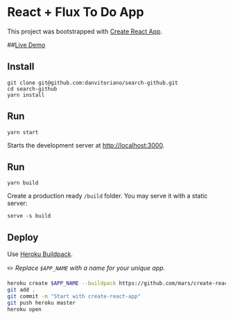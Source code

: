 # React + Flux To Do App

This project was bootstrapped with [Create React App](https://github.com/facebookincubator/create-react-app).

##[Live Demo](https://flux-todo-app.herokuapp.com/)

## Install

```
git clone git@github.com:danvitoriano/search-github.git
cd search-github
yarn install
```

## Run

```
yarn start
```

Starts the development server at [http://localhost:3000](http://localhost:3000).

## Run

```
yarn build
```

Create a production ready `/build` folder. You may serve it with a static server:

```
serve -s build
```

## Deploy

Use [Heroku Buildpack](https://github.com/mars/create-react-app-buildpack).

✏️ _Replace `$APP_NAME` with a name for your unique app._

```bash
heroku create $APP_NAME --buildpack https://github.com/mars/create-react-app-buildpack.git
git add .
git commit -m "Start with create-react-app"
git push heroku master
heroku open
```
